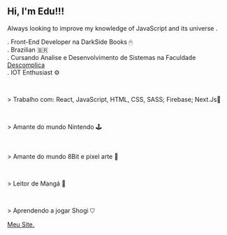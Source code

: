 <h2>Hi, I'm Edu!!!  </h2>
<p>Always looking to improve my knowledge of JavaScript and its universe .</p>
<p>
  . Front-End Developer na DarkSide Books  🖱
  <br>
  . Brazilian 🇧🇷
  <br>
  . Cursando Analise e Desenvolvimento de Sistemas na Faculdade <a href="https://descomplica.com.br/faculdade/" target="_blank">Descomplica</a>
  <br>
  . IOT Enthusiast ⚙️
</p>
<br>
<p>
  > Trabalho com: React, JavaScript, HTML, CSS, SASS; Firebase; Next.Js💾
</p>
<br>
<p>
  > Amante do mundo Nintendo 🕹️
</p>
<br>
<p>
  > Amante do mundo 8Bit e pixel arte 👾
</p>
<br>
<p>
  > Leitor de Mangá 📙
</p>
<br>
<p>
  > Aprendendo a jogar Shogi ⛉
</p> 
<a href="https://eduardosilvajs.com.br/" target="_blank">Meu Site.</a>
